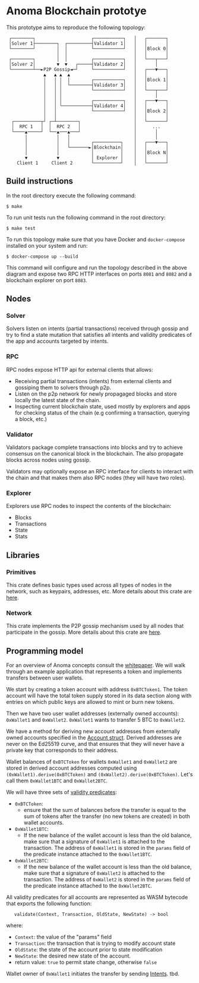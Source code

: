 # Anoma Blockchain prototye

This prototype aims to reproduce the following topology:

```
 ┌────────┐                     ┌───────────┐   │   ┌───────┐
 │Solver 1├────────┐  ┌─────────┤Validator 1│   │   │       │
 └────────┘        │  │         └───────────┘   │   │Block 0│
                   │  │                         │   │       │
 ┌────────┐        │  │         ┌───────────┐   │   └───┬───┘
 │Solver 2│        ▼  ▼   ┌─────┤Validator 2│   │       │
 └────────┴──►P2P Gossip◄─┘     └───────────┘   │   ┌───▼───┐
              ▲   ▲ ▲  ▲                        │   │       │
              │   │ │  │        ┌───────────┐   │   │Block 1│
              │   │ │  └────────┤Validator 3│   │   │       │
              │   │ │           └───────────┘   │   └───┬───┘
              │   │ │                           │       │
              │   │ │           ┌───────────┐   │   ┌───▼───┐
              │   │ └───────────┤Validator 4│   │   │       │
              │   │             └───────────┘   │   │Block 2│
              │   │                             │   │       │
  ┌──────────┬┘ ┌─┴────────┐                    │   └───────┘
  │  RPC 1   │  │  RPC 2   │                    │      ...
  └────▲─────┘  └──▲───▲───┘                    │       │
       │           │   │                        │       │
       │           │   │        ┌──────────┐    │   ┌───▼───┐
       │           │   └───────►│Blockchain│    │   │       │
       │           │            │          │    │   │Block N│
       ▼           ▼            │ Explorer │    │   │       │
    Client 1     Client 2       └──────────┘    │   └───────┘
```

## Build instructions

In the root directory execute the following command:
```
$ make
```

To run unit tests run the following command in the root directory:

```
$ make test
```

To run this topology make sure that you have Docker and `docker-compose` installed on your system and run:

```
$ docker-compose up --build
```

This command will configure and run the topology described in the above diagram and expose two RPC HTTP interfaces on ports `8081` and `8082` and a blockchain explorer on port `8083`.

## Nodes

### Solver
Solvers listen on intents (partial transactions) received through gossip and try to find a state mutation that satisfies all intents and validity predicates of the app and accounts targeted by intents.

### RPC
RPC nodes expose HTTP api for external clients that allows:
  - Receiving partial transactions (intents) from external clients and gossiping them to solvers through p2p.
  - Listen on the p2p network for newly propagaged blocks and store locally the latest state of the chain.
  - Inspecting current blockchain state, used mostly by explorers and apps for checking status of the chain (e.g confirming a transaction, querying a block, etc.)

### Validator

Validators package complete transactions into blocks and try to achieve consensus on the canonical block in the blockchain. The also propagate blocks across nodes using gossip.

Validators may optionally expose an RPC interface for clients to interact with the chain and that makes them also RPC nodes (they will have two roles).

### Explorer

Explorers use RPC nodes to inspect the contents of the blockchain:
  - Blocks
  - Transactions
  - State
  - Stats

## Libraries

### Primitives

This crate defines basic types used across all types of nodes in the network, such as keypairs, addresses, etc. More details about this crate are [here](primitives/README.md).

### Network

This crate implements the P2P gossip mechanism used by all nodes that participate in the gossip. More details about this crate are [here](network/README.md).


## Programming model

For an overview of Anoma concepts consult the [whitepaper](https://github.com/anoma/whitepaper/blob/main/whitepaper.pdf). We will walk through an example application that represents a token and implements transfers between user wallets.

We start by creating a token account with address `0xBTCToken1`. The token account will have the total token supply stored in its data section along with entries on which public keys are allowed to mint or burn new tokens.

Then we have two user wallet addresses (externally owned accounts): `0xWallet1` and `0xWallet2`. `0xWallet1` wants to transfer 5 BTC to `0xWallet2`.

We have a method for deriving new account addresses from externally owned accounts specified in the [Account struct](primitives/src/account.rs). Derived addresses are never on the Ed25519 curve, and that ensures that they will never have a private key that corresponds to their address.

Wallet balances of `0xBTCToken` for wallets `0xWallet1` and `0xWallet2` are stored in derived account addresses computed using `(0xWallet1).derive(0xBTCToken)` and `(0xWallet2).derive(0xBTCToken)`. Let's call them `0xWallet1BTC` and `0xWallet2BTC`.

We will have three sets of [validity predicates](primitives/src/account.rs):
- `0xBTCToken`:
  - ensure that the sum of balances before the transfer is equal to the sum of tokens after the transfer (no new tokens are created) in both wallet accounts.
- `0xWallet1BTC`:
  - If the new balance of the wallet account is less than the old balance, make sure that a signature of `0xWallet1` is attached to the transaction. The address of `0xWallet1` is stored in the `params` field of the predicate instance attached to the `0xWallet1BTC`.
- `0xWallet2BTC`:
  - If the new balance of the wallet account is less than the old balance, make sure that a signature of `0xWallet2` is attached to the transaction. The address of `0xWallet2` is stored in the `params` field of the predicate instance attached to the `0xWallet2BTC`.

All validity predicates for all accounts are represented as WASM bytecode that exports the following function:

```
   validate(Context, Transaction, OldState, NewState) -> bool
```
where:
  - `Context`: the value of the "params" field
  - `Transaction`: the transaction that is trying to modify account state
  - `OldState`: the state of the account prior to state modification
  - `NewState`: the desired new state of the account.
  - return value: `true` to permit state change, otherwise `false`

Wallet owner of `0xWallet1` initiates the transfer by sending [Intents](primitives/src/intent.rs). tbd.